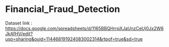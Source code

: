 # Financial_Fraud_Detection

Dataset link : https://docs.google.com/spreadsheets/d/1165BBQHrrpXJaUnzCeUj0Jx2W6JkAfHV/edit?usp=sharing&ouid=114468191924083002314&rtpof=true&sd=true
